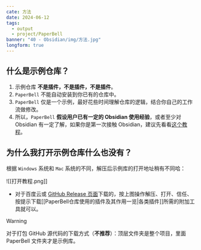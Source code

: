 ```yaml
---
cate: 方法
date: 2024-06-12
tags:
  - output
  - project/PaperBell
banner: "40 - Obsidian/img/方法.jpg"
longform: true
---
```


## 什么是示例仓库？

1. 示例仓库 **不是插件，不是插件，不是插件**。
2. `PaperBell` 不能自动安装到你已有的仓库中。
3. `PaperBell` 仅是一个示例，最好花些时间理解仓库的逻辑，结合你自己的工作流做修改。
4. 所以，`PaperBell` **假设用户已有一定的 Obsidian 使用经验**，或者至少对 Obsidian 有一定了解，如果你是第一次接触 Obsidian，建议先看看[这个教程](https://pkmer.cn/Pkmer-Docs/10-obsidian/obsidian/)。

## 为什么我打开示例仓库什么也没有？

根据 `Windows` 系统和 `Mac` 系统的不同，解压后示例库的打开地址稍有不同哈：

![[打开教程.png]]

- 对于百度云或 [GitHub Release 页面](https://github.com/SongshGeo/Obsidian-PaperBell/releases)下载的，按上图操作解压、打开、信任、按提示下载[[PaperBell仓库使用的插件及其作用一览|各类插件]]所需的附加工具就可以。

>[!warning] 
>对于打包 GitHub 源代码的下载方式（**不推荐**）：顶层文件夹是整个项目，里面 PaperBell 文件夹才是示例库。
